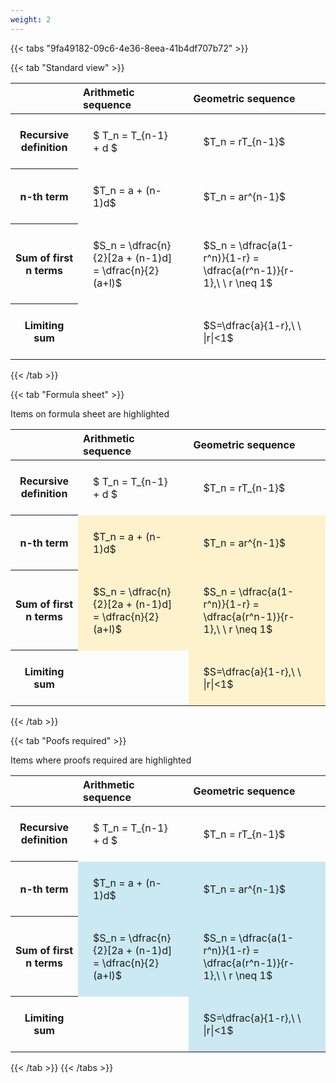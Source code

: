 ```yaml
---
weight: 2
---
```


{{< tabs "9fa49182-09c6-4e36-8eea-41b4df707b72" >}}

{{< tab "Standard view" >}}

<style type="text/css">
#T_52dc5 th.col_heading {
  text-align: left;
  font-size: 1em;
}
#T_52dc5 td {
  text-align: left;
  font-size: 1em;
  padding: 1.5em;
}
</style>
<table id="T_52dc5">
  <thead>
    <tr>
      <th class="blank level0" >&nbsp;</th>
      <th id="T_52dc5_level0_col0" class="col_heading level0 col0" >Arithmetic sequence</th>
      <th id="T_52dc5_level0_col1" class="col_heading level0 col1" >Geometric sequence</th>
    </tr>
  </thead>
  <tbody>
    <tr>
      <th id="T_52dc5_level0_row0" class="row_heading level0 row0" >Recursive definition</th>
      <td id="T_52dc5_row0_col0" class="data row0 col0" >$ T_n = T_{n-1} + d $</td>
      <td id="T_52dc5_row0_col1" class="data row0 col1" >$T_n = rT_{n-1}$</td>
    </tr>
    <tr>
      <th id="T_52dc5_level0_row1" class="row_heading level0 row1" >n-th term</th>
      <td id="T_52dc5_row1_col0" class="data row1 col0" >$T_n = a + (n-1)d$</td>
      <td id="T_52dc5_row1_col1" class="data row1 col1" >$T_n = ar^{n-1}$</td>
    </tr>
    <tr>
      <th id="T_52dc5_level0_row2" class="row_heading level0 row2" >Sum of first n terms</th>
      <td id="T_52dc5_row2_col0" class="data row2 col0" >$S_n = \dfrac{n}{2}[2a + (n-1)d] = \dfrac{n}{2}(a+l)$</td>
      <td id="T_52dc5_row2_col1" class="data row2 col1" >$S_n = \dfrac{a(1-r^n)}{1-r} = \dfrac{a(r^n-1)}{r-1},\ \  r \neq 1$</td>
    </tr>
    <tr>
      <th id="T_52dc5_level0_row3" class="row_heading level0 row3" >Limiting sum</th>
      <td id="T_52dc5_row3_col0" class="data row3 col0" ></td>
      <td id="T_52dc5_row3_col1" class="data row3 col1" >$S=\dfrac{a}{1-r},\ \ |r|<1$</td>
    </tr>
  </tbody>
</table>
{{< /tab >}}

{{< tab "Formula sheet" >}}

Items on formula sheet are highlighted 
<br>
<style type="text/css">
#T_61d22 th.col_heading {
  text-align: left;
  font-size: 1em;
}
#T_61d22 td {
  text-align: left;
  font-size: 1em;
  padding: 1.5em;
}
#T_61d22_row0_col0, #T_61d22_row0_col1, #T_61d22_row3_col0 {
  background-color: rgba(0,0,0,0);
}
#T_61d22_row1_col0, #T_61d22_row1_col1, #T_61d22_row2_col0, #T_61d22_row2_col1, #T_61d22_row3_col1 {
  background-color: rgba(255,194,10, 0.2);
}
</style>
<table id="T_61d22">
  <thead>
    <tr>
      <th class="blank level0" >&nbsp;</th>
      <th id="T_61d22_level0_col0" class="col_heading level0 col0" >Arithmetic sequence</th>
      <th id="T_61d22_level0_col1" class="col_heading level0 col1" >Geometric sequence</th>
    </tr>
  </thead>
  <tbody>
    <tr>
      <th id="T_61d22_level0_row0" class="row_heading level0 row0" >Recursive definition</th>
      <td id="T_61d22_row0_col0" class="data row0 col0" >$ T_n = T_{n-1} + d $</td>
      <td id="T_61d22_row0_col1" class="data row0 col1" >$T_n = rT_{n-1}$</td>
    </tr>
    <tr>
      <th id="T_61d22_level0_row1" class="row_heading level0 row1" >n-th term</th>
      <td id="T_61d22_row1_col0" class="data row1 col0" >$T_n = a + (n-1)d$</td>
      <td id="T_61d22_row1_col1" class="data row1 col1" >$T_n = ar^{n-1}$</td>
    </tr>
    <tr>
      <th id="T_61d22_level0_row2" class="row_heading level0 row2" >Sum of first n terms</th>
      <td id="T_61d22_row2_col0" class="data row2 col0" >$S_n = \dfrac{n}{2}[2a + (n-1)d] = \dfrac{n}{2}(a+l)$</td>
      <td id="T_61d22_row2_col1" class="data row2 col1" >$S_n = \dfrac{a(1-r^n)}{1-r} = \dfrac{a(r^n-1)}{r-1},\ \  r \neq 1$</td>
    </tr>
    <tr>
      <th id="T_61d22_level0_row3" class="row_heading level0 row3" >Limiting sum</th>
      <td id="T_61d22_row3_col0" class="data row3 col0" ></td>
      <td id="T_61d22_row3_col1" class="data row3 col1" >$S=\dfrac{a}{1-r},\ \ |r|<1$</td>
    </tr>
  </tbody>
</table>
{{< /tab >}}

{{< tab "Poofs required" >}}

Items where proofs required are highlighted 
<br>
<style type="text/css">
#T_7bc94 th.col_heading {
  text-align: left;
  font-size: 1em;
}
#T_7bc94 td {
  text-align: left;
  font-size: 1em;
  padding: 1.5em;
}
#T_7bc94_row0_col0, #T_7bc94_row0_col1, #T_7bc94_row3_col0 {
  background-color: rgba(0,0,0,0);
}
#T_7bc94_row1_col0, #T_7bc94_row1_col1, #T_7bc94_row2_col0, #T_7bc94_row2_col1, #T_7bc94_row3_col1 {
  background-color: rgba(0,150,200, 0.2);
}
</style>
<table id="T_7bc94">
  <thead>
    <tr>
      <th class="blank level0" >&nbsp;</th>
      <th id="T_7bc94_level0_col0" class="col_heading level0 col0" >Arithmetic sequence</th>
      <th id="T_7bc94_level0_col1" class="col_heading level0 col1" >Geometric sequence</th>
    </tr>
  </thead>
  <tbody>
    <tr>
      <th id="T_7bc94_level0_row0" class="row_heading level0 row0" >Recursive definition</th>
      <td id="T_7bc94_row0_col0" class="data row0 col0" >$ T_n = T_{n-1} + d $</td>
      <td id="T_7bc94_row0_col1" class="data row0 col1" >$T_n = rT_{n-1}$</td>
    </tr>
    <tr>
      <th id="T_7bc94_level0_row1" class="row_heading level0 row1" >n-th term</th>
      <td id="T_7bc94_row1_col0" class="data row1 col0" >$T_n = a + (n-1)d$</td>
      <td id="T_7bc94_row1_col1" class="data row1 col1" >$T_n = ar^{n-1}$</td>
    </tr>
    <tr>
      <th id="T_7bc94_level0_row2" class="row_heading level0 row2" >Sum of first n terms</th>
      <td id="T_7bc94_row2_col0" class="data row2 col0" >$S_n = \dfrac{n}{2}[2a + (n-1)d] = \dfrac{n}{2}(a+l)$</td>
      <td id="T_7bc94_row2_col1" class="data row2 col1" >$S_n = \dfrac{a(1-r^n)}{1-r} = \dfrac{a(r^n-1)}{r-1},\ \  r \neq 1$</td>
    </tr>
    <tr>
      <th id="T_7bc94_level0_row3" class="row_heading level0 row3" >Limiting sum</th>
      <td id="T_7bc94_row3_col0" class="data row3 col0" ></td>
      <td id="T_7bc94_row3_col1" class="data row3 col1" >$S=\dfrac{a}{1-r},\ \ |r|<1$</td>
    </tr>
  </tbody>
</table>
{{< /tab >}}
{{< /tabs >}}